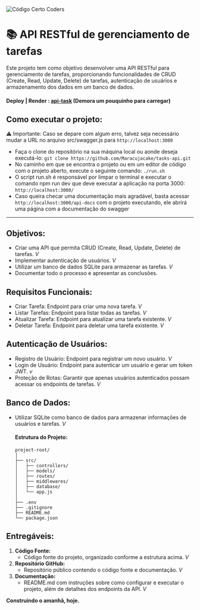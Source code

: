 ![Código Certo Coders](https://utfs.io/f/3b2340e8-5523-4aca-a549-0688fd07450e-j4edu.jfif)

# 📚 API RESTful de gerenciamento de tarefas
Este projeto tem como objetivo desenvolver uma API RESTful para gerenciamento de tarefas, proporcionando funcionalidades de CRUD (Create, Read, Update, Delete) de tarefas, autenticação de usuários e armazenamento dos dados em um banco de dados.

#### Deploy | Render : <a href="https://tasks-api-uzp0.onrender.com/api-docs/">api-task</a> (Demora um pouquinho para carregar)

## Como executar o projeto: 
⚠️ Importante: Caso se depare com algum erro, talvez seja necessário mudar a URL no arquivo src/swagger.js para ```http://localhost:3000```


- Faça o clone do repositório na sua máquina local ou aonde deseja executá-lo: ```git clone https://github.com/Maracujacake/tasks-api.git```
- No caminho em que se encontra o projeto ou em um editor de código com o projeto aberto, execute o seguinte comando: ```./run.sh```
- O script run.sh é responsável por limpar o terminal e executar o comando npm run dev que deve executar a aplicação na porta 3000: ```http://localhost:3000/```
- Caso queira checar uma documentação mais agradável, basta acessar ```http://localhost:3000/api-docs``` com o projeto executando, ele abrirá uma página com a documentação do swagger



---

## Objetivos:
- Criar uma API que permita CRUD (Create, Read, Update, Delete) de tarefas. _V_
- Implementar autenticação de usuários. _V_
- Utilizar um banco de dados SQLite para armazenar as tarefas. _V_
- Documentar todo o processo e apresentar as conclusões.

## Requisitos Funcionais:
- Criar Tarefa: Endpoint para criar uma nova tarefa. _V_
- Listar Tarefas: Endpoint para listar todas as tarefas. _V_
- Atualizar Tarefa: Endpoint para atualizar uma tarefa existente. _V_
- Deletar Tarefa: Endpoint para deletar uma tarefa existente. _V_

## Autenticação de Usuários:
- Registro de Usuário: Endpoint para registrar um novo usuário. _V_
- Login de Usuário: Endpoint para autenticar um usuário e gerar um token JWT. _v_
- Proteção de Rotas: Garantir que apenas usuários autenticados possam acessar os endpoints de tarefas. _V_

## Banco de Dados:
- Utilizar SQLite como banco de dados para armazenar informações de usuários e tarefas. _V_

   #### Estrutura do Projeto:
   ```plaintext
   project-root/
   │
   ├── src/
   │   ├── controllers/
   │   ├── models/
   │   ├── routes/
   │   ├── middlewares/
   │   ├── database/
   │   └── app.js
   │
   ├── .env
   ├── .gitignore
   ├── README.md
   └── package.json
   ```
## Entregáveis:
   1. **Código Fonte:**
      - Código fonte do projeto, organizado conforme a estrutura acima. _V_
   2. **Repositório GitHub:**
      - Repositório público contendo o código fonte e documentação. _V_
   3. **Documentação:**
      - README.md com instruções sobre como configurar e executar o projeto, além de detalhes dos endpoints da API. _V_

**Construindo o amanhã, hoje.**
